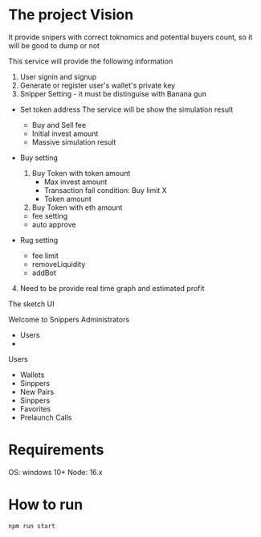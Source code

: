 # The project Vision

It provide snipers with correct toknomics and potential buyers count, so it will be good to dump or not

This service will provide the following information

1) User signin and signup
2) Generate or register user's wallet's private key
3) Snipper Setting - it must be distinguise with Banana gun
- Set token address
	The service will be show the simulation result
	- Buy and Sell fee
	- Initial invest amount
	- Massive simulation result
- Buy setting
	1) Buy Token with token amount
		- Max invest amount
		- Transaction fail condition: Buy limit X
		- Token amount
	2) Buy Token with eth amount

	- fee setting
	- auto approve
- Rug setting
	- fee limit
	- removeLiquidity
	- addBot
4) Need to be provide real time graph and estimated profit

The sketch UI

Welcome to Snippers
Administrators
- Users
- 

Users
- Wallets
- Sinppers
- New Pairs
- Sinppers
- Favorites
- Prelaunch Calls

# Requirements
OS: windows 10+
Node: 16.x

# How to run

~~~sh
npm run start
~~~
	
